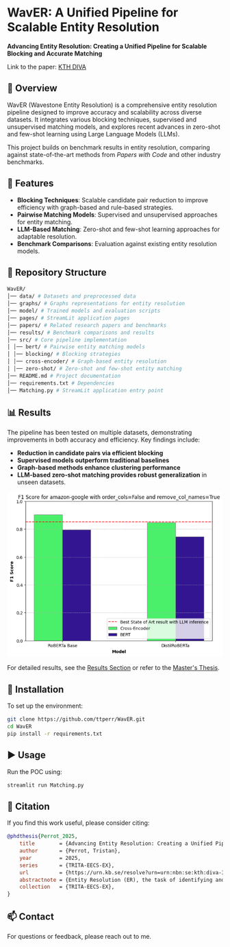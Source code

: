 # WavER: A Unified Pipeline for Scalable Entity Resolution

**Advancing Entity Resolution: Creating a Unified Pipeline for Scalable Blocking and Accurate Matching**

Link to the paper: [KTH DIVA](https://urn.kb.se/resolve?urn=urn:nbn:se:kth:diva-367531)

## 📌 Overview

WavER (Wavestone Entity Resolution) is a comprehensive entity resolution pipeline designed to improve accuracy and
scalability across diverse datasets. It integrates various blocking techniques, supervised and unsupervised matching
models, and explores recent advances in zero-shot and few-shot learning using Large Language Models (LLMs).

This project builds on benchmark results in entity resolution, comparing against state-of-the-art methods from _Papers
with Code_ and other industry benchmarks.

## 🚀 Features

- **Blocking Techniques**: Scalable candidate pair reduction to improve efficiency with graph-based and rule-based
  strategies.
- **Pairwise Matching Models**: Supervised and unsupervised approaches for entity matching.
- **LLM-Based Matching**: Zero-shot and few-shot learning approaches for adaptable resolution.
- **Benchmark Comparisons**: Evaluation against existing entity resolution models.

## 📂 Repository Structure

```bash
WavER/
│── data/ # Datasets and preprocessed data
│── graphs/ # Graphs representations for entity resolution
│── model/ # Trained models and evaluation scripts
│── pages/ # StreamLit application pages
│── papers/ # Related research papers and benchmarks
│── results/ # Benchmark comparisons and results
│── src/ # Core pipeline implementation
│ │── bert/ # Pairwise entity matching models
│ │── blocking/ # Blocking strategies
│ │── cross-encoder/ # Graph-based entity resolution
│ │── zero-shot/ # Zero-shot and few-shot entity matching
│── README.md # Project documentation
│── requirements.txt # Dependencies
│── Matching.py # StreamLit application entry point
```

## 📊 Results

The pipeline has been tested on multiple datasets, demonstrating improvements in both accuracy and efficiency. Key findings include:

- **Reduction in candidate pairs via efficient blocking**
- **Supervised models outperform traditional baselines**
- **Graph-based methods enhance clustering performance**
- **LLM-based zero-shot matching provides robust generalization** in unseen datasets.

![Amazon-Google F1 Score](./images/crossencoder_vs_bert.png)

For detailed results, see the [Results Section](./results/) or refer to the [Master's Thesis](https://urn.kb.se/resolve?urn=urn:nbn:se:kth:diva-367531).

## 🔧 Installation

To set up the environment:

```bash
git clone https://github.com/ttperr/WavER.git
cd WavER
pip install -r requirements.txt
```

## ▶️ Usage

Run the POC using:

```bash
streamlit run Matching.py
```

## 📖 Citation

If you find this work useful, please consider citing:

```bibtex
@phdthesis{Perrot_2025,
	title        = {Advancing Entity Resolution: Creating a Unified Pipeline for Scalable Blocking and Accurate Matching : A Study of Supervised and Unsupervised Methods, Graph-Based Approaches and Transformers},
	author       = {Perrot, Tristan},
	year         = 2025,
	series       = {TRITA-EECS-EX},
	url          = {https://urn.kb.se/resolve?urn=urn:nbn:se:kth:diva-367531},
	abstractnote = {Entity Resolution (ER), the task of identifying and linking records that refer to the same real-world entity, is a cornerstone of data integration and analytics. However, achieving both scalability and accuracy in ER pipelines remains a persistent challenge, as traditional methods struggle with large datasets, noisy data, and computational complexity. This problem is significant due to its critical role in domains such as e-commerce, healthcare, and scientific research, where data consolidation and consistency are vital. Despite the wealth of existing research, the complexity of balancing high performance in both blocking and matching stages has left significant room for improvement, making it a suitable and impactful topic for a master's thesis. To address this, I conducted a comprehensive study of ER techniques, focusing on both blocking and matching. I explored graph-based approaches for blocking to improve scalability and reduce computational overhead. For the matching phase, I leveraged supervised learning using a cross-encoder architecture based on the Sentence bidirectional encoder representations from transformers (SBERT) framework, achieving state-of-the-art results. Additionally, I investigated unsupervised graph-based methods with SBERT embeddings and the potential of Large Language Models (LLMs) for zero-shot inference. By integrating these techniques, I developed a robust and scalable pipeline capable of handling diverse datasets and scenarios. The results demonstrate that supervised matching with cross-encoders significantly outperforms other approaches (even the state-of-art ones) in accuracy, while graph-based and unsupervised methods provide valuable scalability and adaptability insights. This thesis not only benchmarks the performance of these methods against state-of-the-art approaches but also offers a unified perspective on current techniques while providing a POC. The findings enable researchers and practitioners to design more effective pipelines, bridging the gap between scalability and precision, and paving the way for future innovations in the field.},
	collection   = {TRITA-EECS-EX},
}
```

## 📫 Contact

For questions or feedback, please reach out to me.
